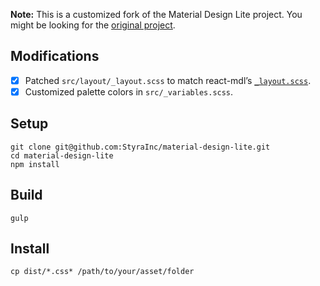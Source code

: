 **Note:** This is a customized fork of the Material Design Lite project. You
might be looking for the [original project](https://github.com/google/material-design-lite.git).

## Modifications

  - [x] Patched `src/layout/_layout.scss` to match react-mdl’s
        [`_layout.scss`](https://github.com/react-mdl/react-mdl/blob/master/extra/_layout.scss).
  - [x] Customized palette colors in `src/_variables.scss`.

## Setup

```
git clone git@github.com:StyraInc/material-design-lite.git
cd material-design-lite
npm install
```

## Build

```
gulp
```

## Install

```
cp dist/*.css* /path/to/your/asset/folder
```

